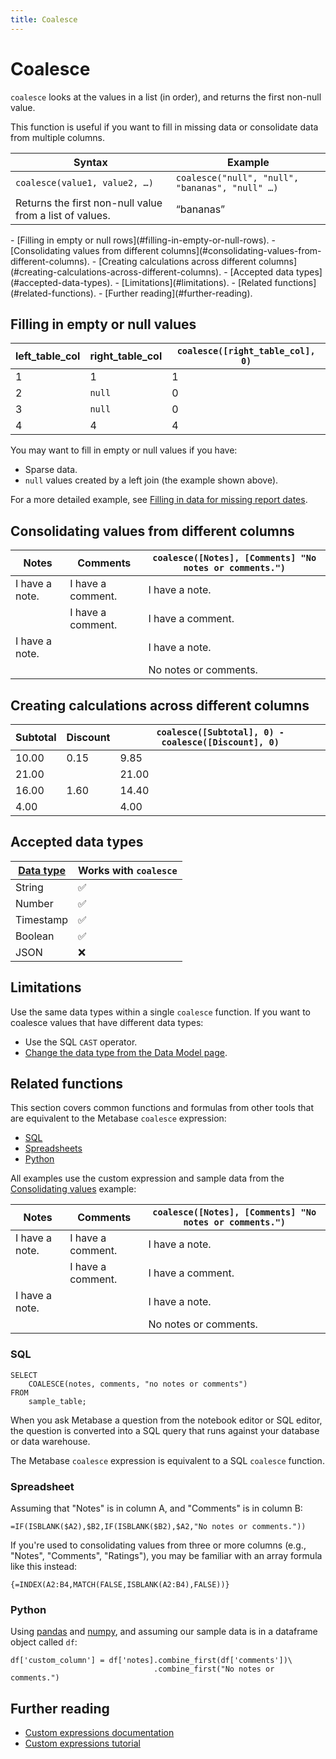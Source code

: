 ```yaml
---
title: Coalesce
---
```


# Coalesce

`coalesce` looks at the values in a list (in order), and returns the first non-null value.

This function is useful if you want to fill in missing data or consolidate data from multiple columns.

| Syntax                                                  | Example                                         |
| ------------------------------------------------------- | ----------------------------------------------- |
| `coalesce(value1, value2, …)`                           | `coalesce("null", "null", "bananas", "null" …)` |
| Returns the first non-null value from a list of values. | “bananas”                                       |

<div class='doc-toc' markdown=1>
- [Filling in empty or null rows](#filling-in-empty-or-null-rows).
- [Consolidating values from different columns](#consolidating-values-from-different-columns).
- [Creating calculations across different columns](#creating-calculations-across-different-columns).
- [Accepted data types](#accepted-data-types).
- [Limitations](#limitations).
- [Related functions](#related-functions).
- [Further reading](#further-reading).
</div>

## Filling in empty or null values

| left_table_col | right_table_col   | `coalesce([right_table_col], 0)` |
| -------------- | ----------------- | -------------------------------------------------- |
| 1              | 1                 | 1                                                  |
| 2              | `null`            | 0                                                  |
| 3              | `null`            | 0                                                  |
| 4              | 4                 | 4                                                  |

You may want to fill in empty or null values if you have:

- Sparse data.
- `null` values created by a left join (the example shown above).

For a more detailed example, see [Filling in data for missing report dates][missing-dates].

## Consolidating values from different columns

| Notes          | Comments          | `coalesce([Notes], [Comments] "No notes or comments.")` |
| -------------- | ----------------- | ------------------------------------------------------- |
| I have a note. | I have a comment. | I have a note.                                          |
|                | I have a comment. | I have a comment.                                       |
| I have a note. |                   | I have a note.                                          |
|                |                   | No notes or comments.                                   |

## Creating calculations across different columns

| Subtotal | Discount | `coalesce([Subtotal], 0) - coalesce([Discount], 0)` |
| -------- | -------- | --------------------------------------------------- |
| 10.00    | 0.15     | 9.85                                                |
| 21.00    |          | 21.00                                               |
| 16.00    | 1.60     | 14.40                                               |
| 4.00     |          | 4.00                                                |

## Accepted data types

| [Data type][data-types] | Works with `coalesce` |
| ----------------------- | --------------------- |
| String                  | ✅                    |
| Number                  | ✅                    |
| Timestamp               | ✅                    |
| Boolean                 | ✅                    |
| JSON                    | ❌                    |

## Limitations

Use the same data types within a single `coalesce` function. If you want to coalesce values that have different data types:

- Use the SQL `CAST` operator.
- [Change the data type from the Data Model page][cast-data-type].

## Related functions

This section covers common functions and formulas from other tools that are equivalent to the Metabase `coalesce` expression:

- [SQL](#sql)
- [Spreadsheets](#spreadsheet)
- [Python](#python)

All examples use the custom expression and sample data from the [Consolidating values](#consolidating-values-from-different-columns) example:

| Notes          | Comments          | `coalesce([Notes], [Comments] "No notes or comments.")` |
| -------------- | ----------------- | ------------------------------------------------------- |
| I have a note. | I have a comment. | I have a note.                                          |
|                | I have a comment. | I have a comment.                                       |
| I have a note. |                   | I have a note.                                          |
|                |                   | No notes or comments.                                   |

### SQL

```
SELECT
    COALESCE(notes, comments, "no notes or comments")
FROM
    sample_table;
```

When you ask Metabase a question from the notebook editor or SQL editor, the question is converted into a SQL query that runs against your database or data warehouse.

The Metabase `coalesce` expression is equivalent to a SQL `coalesce` function.

### Spreadsheet

Assuming that "Notes" is in column A, and "Comments" is in column B:

```
=IF(ISBLANK($A2),$B2,IF(ISBLANK($B2),$A2,"No notes or comments."))
```

If you're used to consolidating values from three or more columns (e.g., "Notes", "Comments", "Ratings"), you may be familiar with an array formula like this instead:

```
{=INDEX(A2:B4,MATCH(FALSE,ISBLANK(A2:B4),FALSE))}
```

### Python

Using [pandas][pandas] and [numpy][numpy], and assuming our sample data is in a dataframe object called `df`:

```
df['custom_column'] = df['notes].combine_first(df['comments'])\
                                .combine_first("No notes or comments.")
```

## Further reading

- [Custom expressions documentation][custom-expressions-doc]
- [Custom expressions tutorial][custom-expressions-learn]

[cast-data-type]: /docs/latest/administration-guide/03-metadata-editing#casting-to-a-specific-data-type
[custom-expressions-doc]: /docs/latest/users-guide/expressions
[custom-expressions-learn]: /learn/questions/custom-expressions
[data-types]: /learn/databases/data-types-overview#examples-of-data-types
[missing-dates]: /learn/debugging-sql/sql-logic-missing-data#how-to-fill-in-data-for-missing-report-dates
[numpy]: https://numpy.org/doc/
[pandas]: https://pandas.pydata.org/pandas-docs/stable/
